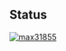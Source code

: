 ## Status

[![max31855](https://catalog.flipperzero.one/application/max31855/widget)](https://catalog.flipperzero.one/application/max31855/page)